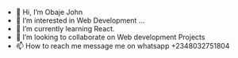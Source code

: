 - 👋 Hi, I’m Obaje John
- 👀 I’m interested in Web Development ...
- 🌱 I’m currently learning React.
- 💞️ I’m looking to collaborate on Web development Projects
- 📫 How to reach me message me on whatsapp +2348032751804

<!---
lilobaje/lilobaje is a ✨ special ✨ repository because its `README.md` (this file) appears on your GitHub profile.
You can click the Preview link to take a look at your changes.
--->
